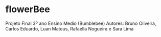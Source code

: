 # flowerBee
 Projeto Final 3º ano Ensino Medio (Bumblebee) Autores: Bruno Oliveira, Carlos Eduardo, Luan Mateus, Rafaella Nogueira e Sara Lima
